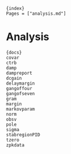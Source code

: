     {index}
    Pages = ["analysis.md"]

# Analysis

    {docs}
    covar
    ctrb
    damp
    dampreport
    dcgain
    delaymargin
    gangoffour
    gangofseven
    gram
    margin
    markovparam
    norm
    obsv
    pole
    sigma
    stabregionPID
    tzero
    zpkdata
